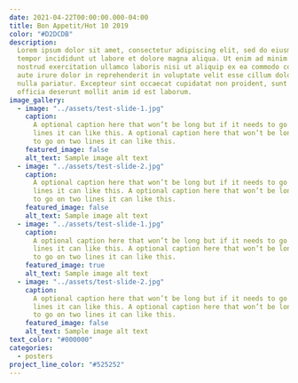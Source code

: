 ```yaml
---
date: 2021-04-22T00:00:00.000-04:00
title: Bon Appetit/Hot 10 2019
color: "#D2DCDB"
description:
  Lorem ipsum dolor sit amet, consectetur adipiscing elit, sed do eiusmod
  tempor incididunt ut labore et dolore magna aliqua. Ut enim ad minim veniam, quis
  nostrud exercitation ullamco laboris nisi ut aliquip ex ea commodo consequat. Duis
  aute irure dolor in reprehenderit in voluptate velit esse cillum dolore eu fugiat
  nulla pariatur. Excepteur sint occaecat cupidatat non proident, sunt in culpa qui
  officia deserunt mollit anim id est laborum.
image_gallery:
  - image: "../assets/test-slide-1.jpg"
    caption:
      A optional caption here that won’t be long but if it needs to go on two
      lines it can like this. A optional caption here that won’t be long but if it needs
      to go on two lines it can like this.
    featured_image: false
    alt_text: Sample image alt text
  - image: "../assets/test-slide-2.jpg"
    caption:
      A optional caption here that won’t be long but if it needs to go on two
      lines it can like this. A optional caption here that won’t be long but if it needs
      to go on two lines it can like this.
    featured_image: false
    alt_text: Sample image alt text
  - image: "../assets/test-slide-1.jpg"
    caption:
      A optional caption here that won’t be long but if it needs to go on two
      lines it can like this. A optional caption here that won’t be long but if it needs
      to go on two lines it can like this.
    featured_image: true
    alt_text: Sample image alt text
  - image: "../assets/test-slide-2.jpg"
    caption:
      A optional caption here that won’t be long but if it needs to go on two
      lines it can like this. A optional caption here that won’t be long but if it needs
      to go on two lines it can like this.
    featured_image: false
    alt_text: Sample image alt text
text_color: "#000000"
categories:
  - posters
project_line_color: "#525252"
---
```

